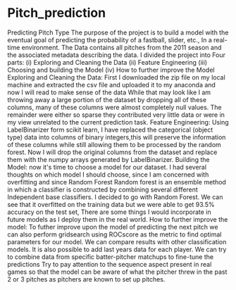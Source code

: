 # Pitch_prediction
Predicting Pitch Type
The purpose of the project is to build a model with the eventual goal of predicting the probability of a fastball, slider, etc., In a real-time environment. 
The Data contains all pitches from the 2011 season and the associated metadata describing the data.
I divided the project into Four parts:
      (i) Exploring and Cleaning the Data
      (ii) Feature Engineering
      (iii) Choosing and building the Model
      (iv) How to further improve the Model
Exploring and Cleaning the Data:
        First I downloaded the zip file on my local machine and extracted the csv file and uploaded it to my anaconda and now I will         read to make sense of the data
        While that may look like I am throwing away a large portion of the dataset by dropping all of these columns, many of these           columns were almost completely null values. The remainder were either so sparse they contributed very little data or were in         my view unrelated to the current prediction task.
 Feature Engineering:
        Using LabelBinarizer form scikit learn, I have replaced the categorical (object type) data into columns of binary                     integers,this will preserve the information of these columns while still allowing them to be processed by the random forest.         Now I will drop the original columns from the dataset and replace them with the numpy arrays generated by LabelBinarizer.
 Building the Model:
        now it's time to choose a model for our dataset. I had several thoughts on which model I should choose, since I am concerned         with overfitting and since Random Forest Random forest is an ensemble method in which a classifier is constructed by                 combining several different Independent base classifiers. I decided to go with Random Forest. We can see that it overfitted           on the training data but we were able to get 93.5% accuracy on the test set, There are some things I would incorporate in             future models as I deploy them in the real world.
 How to further improve the model:
        To futher improve upon the model of predicting the next pitch we can also perform gridsearch using ROCscore as the metric to         find optimal parameters for our model.
        We can compare results with other classification models.
        It is also possible to add last years data for each player.
        We can try to combine data from specific batter-pitcher matchups to fine-tune the predictions
        Try to pay attention to the sequence aspect present in real games so that the model can be aware of what the
        pitcher threw in the past 2 or 3 pitches as pitchers are known to set up pitches.
